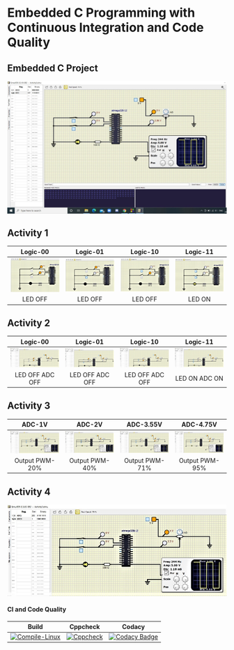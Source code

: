 # Embedded C Programming with Continuous Integration and Code Quality  

## Embedded C Project
![Final](https://github.com/AdityaBakshi5/Embedded_C/blob/main/Images/Activity4/Activity_4_serial_monitor.jpeg)

## Activity 1

|Logic-00|Logic-01|Logic-10|Logic-11|  
|:--:|:--:|:--:|:--:|  
|![Logic-00](https://github.com/AdityaBakshi5/Embedded_C/blob/main/Images/Activity1/Activity_1_00.jpeg)|![Logic-01](https://github.com/AdityaBakshi5/Embedded_C/blob/main/Images/Activity1/Activity_1_01.jpeg)|![Logic-10](https://github.com/AdityaBakshi5/Embedded_C/blob/main/Images/Activity1/Activity_1_10.jpeg)|![Logic-11](https://github.com/AdityaBakshi5/Embedded_C/blob/main/Images/Activity1/Activity_1_11.jpeg)|  
|LED OFF|LED OFF|LED OFF|LED ON|  
## Activity 2

|Logic-00|Logic-01|Logic-10|Logic-11|  
|:--:|:--:|:--:|:--:|  
|![Logic-00](https://github.com/AdityaBakshi5/Embedded_C/blob/main/Images/Activity2/Activity_2_ADCOFF(00).jpeg)|![Logic-01](https://github.com/AdityaBakshi5/Embedded_C/blob/main/Images/Activity2/Activity_2_ADCOFF(01).jpeg)|![Logic-10](https://github.com/AdityaBakshi5/Embedded_C/blob/main/Images/Activity2/Activity_2_ADCOFF(10).jpeg)|![Logic-11](https://github.com/AdityaBakshi5/Embedded_C/blob/main/Images/Activity2/Activity_2_ADCON(11).jpeg)|  
|LED OFF ADC OFF|LED OFF ADC OFF|LED OFF ADC OFF|LED ON ADC ON|  

## Activity 3

|ADC-1V|ADC-2V|ADC-3.55V|ADC-4.75V|  
|:--:|:--:|:--:|:--:|  
|![Logic-00](https://github.com/AdityaBakshi5/Embedded_C/blob/main/Images/Activity3/Activity3_PWM_20%25.jpeg)|![Logic-01](https://github.com/AdityaBakshi5/Embedded_C/blob/main/Images/Activity3/Activity3_PWM_40%25.jpeg)|![Logic-10](https://github.com/AdityaBakshi5/Embedded_C/blob/main/Images/Activity3/Activity3_PWM_71%25.jpeg)|![Logic-11](https://github.com/AdityaBakshi5/Embedded_C/blob/main/Images/Activity3/Activity3_PWM_95%25.jpeg)|  
|Output PWM-20%|Output PWM-40%|Output PWM-71%|Output PWM-95%|


## Activity 4
![Final](https://github.com/AdityaBakshi5/Embedded_C/blob/main/Images/Activity4/Activity_4_circuit.jpeg)

#### CI and Code Quality

|Build|Cppcheck|Codacy|
|:--:|:--:|:--:|
|[![Compile-Linux](https://github.com/AdityaBakshi5/Embedded_C/actions/workflows/compile.yml/badge.svg)](https://github.com/AdityaBakshi5/Embedded_C/actions/workflows/compile.yml)|[![Cppcheck](https://github.com/AdityaBakshi5/Embedded_C/actions/workflows/CodeQuality.yml/badge.svg)](https://github.com/AdityaBakshi5/Embedded_C/actions/workflows/CodeQuality.yml)|[![Codacy Badge](https://app.codacy.com/project/badge/Grade/01a94203ace64bc99a28fc4fb467e05a)](https://www.codacy.com/gh/AdityaBakshi5/Embedded_C/dashboard?utm_source=github.com&amp;utm_medium=referral&amp;utm_content=AdityaBakshi5/Embedded_C&amp;utm_campaign=Badge_Grade)|
  
